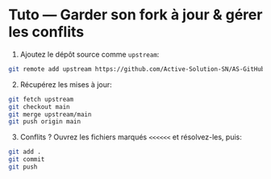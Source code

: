 
# Tuto — Garder son fork à jour & gérer les conflits

1) Ajoutez le dépôt source comme `upstream`:
```bash
git remote add upstream https://github.com/Active-Solution-SN/AS-GitHub-HTMLCSSJS-ALGO-Dakar-2025.git
```
2) Récupérez les mises à jour:
```bash
git fetch upstream
git checkout main
git merge upstream/main
git push origin main
```
3) Conflits ? Ouvrez les fichiers marqués `<<<<<<` et résolvez-les, puis:
```bash
git add .
git commit
git push
```
